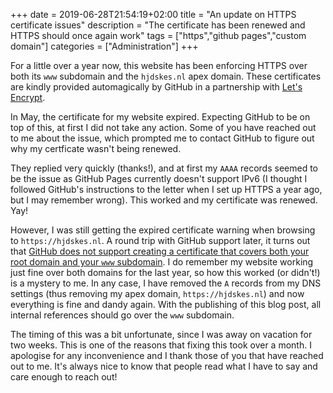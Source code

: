 +++
date = 2019-06-28T21:54:19+02:00
title = "An update on HTTPS certificate issues"
description = "The certificate has been renewed and HTTPS should once again work"
tags = ["https","github pages","custom domain"]
categories = ["Administration"]
+++

For a little over a year now, this website has been enforcing HTTPS over both
its `www` subdomain and the `hjdskes.nl` apex domain. These certificates are
kindly provided automagically by GitHub in a partnership with [Let's
Encrypt](https://letsencrypt.org/).

In May, the certificate for my website expired. Expecting GitHub to be on top
of this, at first I did not take any action. Some of you have reached out to me
about the issue, which prompted me to contact GitHub to figure out why my
certficate wasn't being renewed.

They replied very quickly (thanks!), and at first my `AAAA` records seemed to
be the issue as GitHub Pages currently doesn't support IPv6 (I thought I
followed GitHub's instructions to the letter when I set up HTTPS a year ago,
but I may remember wrong). This worked and my certificate was renewed. Yay!

However, I was still getting the expired certificate warning when browsing to
`https://hjdskes.nl`. A round trip with GitHub support later, it turns out that
[GitHub does not support creating a certificate that covers both your root
domain and your `www`
subdomain](https://github.community/t5/GitHub-Pages/Does-GitHub-Pages-Support-HTTPS-for-www-and-subdomains/m-p/7202#M495).
I do remember my website working just fine over both domains for the last year,
so how this worked (or didn't!) is a mystery to me. In any case, I have removed
the `A` records from my DNS settings (thus removing my apex domain,
`https://hjdskes.nl`) and now everything is fine and dandy again. With the
publishing of this blog post, all internal references should go over the `www`
subdomain.

The timing of this was a bit unfortunate, since I was away on vacation for two
weeks. This is one of the reasons that fixing this took over a month. I
apologise for any inconvenience and I thank those of you that have reached out
to me. It's always nice to know that people read what I have to say and care
enough to reach out!
